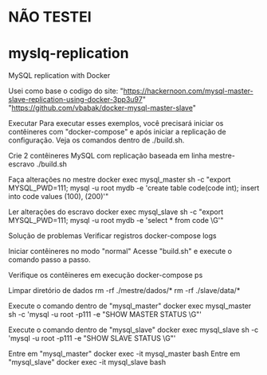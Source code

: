 
# NÃO TESTEI
# myslq-replication
MySQL replication with Docker

Usei como base o codigo do site: "https://hackernoon.com/mysql-master-slave-replication-using-docker-3pp3u97"
"https://github.com/vbabak/docker-mysql-master-slave"

Executar
Para executar esses exemplos, você precisará iniciar os contêineres com "docker-compose" e após iniciar a replicação de configuração. Veja os comandos dentro de ./build.sh.

Crie 2 contêineres MySQL com replicação baseada em linha mestre-escravo
./build.sh

Faça alterações no mestre
docker exec mysql_master sh -c "export MYSQL_PWD=111; mysql -u root mydb -e 'create table code(code int); insert into code values (100), (200)'"

Ler alterações do escravo
docker exec mysql_slave sh -c "export MYSQL_PWD=111; mysql -u root mydb -e 'select * from code \G'"

Solução de problemas
Verificar registros
docker-compose logs

Iniciar contêineres no modo "normal"
Acesse "build.sh" e execute o comando passo a passo.

Verifique os contêineres em execução
docker-compose ps

Limpar diretório de dados
rm -rf ./mestre/dados/*
rm -rf ./slave/data/*

Execute o comando dentro de "mysql_master"
docker exec mysql_master sh -c 'mysql -u root -p111 -e "SHOW MASTER STATUS \G"'

Execute o comando dentro de "mysql_slave"
docker exec mysql_slave sh -c 'mysql -u root -p111 -e "SHOW SLAVE STATUS \G"'

Entre em "mysql_master"
docker exec -it mysql_master bash
Entre em "mysql_slave"
docker exec -it mysql_slave bash
